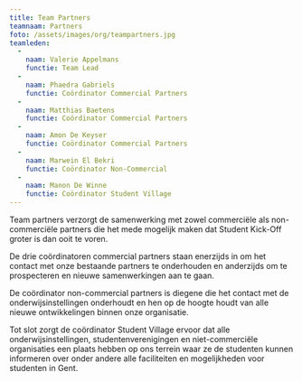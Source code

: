 ```yaml
---
title: Team Partners
teamnaam: Partners
foto: /assets/images/org/teampartners.jpg
teamleden:
  -
    naam: Valerie Appelmans
    functie: Team Lead
  -
    naam: Phaedra Gabriels
    functie: Coördinator Commercial Partners
  -
    naam: Matthias Baetens
    functie: Coördinator Commercial Partners
  -
    naam: Amon De Keyser
    functie: Coördinator Commercial Partners
  -
    naam: Marwein El Bekri
    functie: Coördinator Non-Commercial
  -
    naam: Manon De Winne
    functie: Coördinator Student Village
---
```


Team partners verzorgt de samenwerking met zowel commerciële als non-commerciële partners die het mede mogelijk maken dat Student Kick-Off groter is dan ooit te voren.


De drie coördinatoren commercial partners staan enerzijds in om het contact met onze bestaande partners te onderhouden en anderzijds om te prospecteren en nieuwe samenwerkingen aan te gaan.


De coördinator non-commercial partners is diegene die het contact met de onderwijsinstellingen onderhoudt en hen op de hoogte houdt van alle nieuwe ontwikkelingen binnen onze organisatie.


Tot slot zorgt de coördinator Student Village ervoor dat alle onderwijsinstellingen, studentenverenigingen en niet-commerciële organisaties een plaats hebben op ons terrein waar ze de studenten kunnen informeren over onder andere alle faciliteiten en mogelijkheden voor studenten in Gent.
